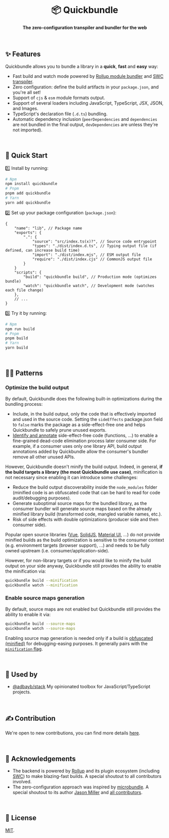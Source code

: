 <br>
<div align="center">
    <h1>📦 Quickbundle</h1>
    <strong>The zero-configuration transpiler and bundler for the web</strong>
</div>
<br>
<br>

## ✨ Features

Quickbundle allows you to bundle a library in a **quick**, **fast** and **easy** way:

-   Fast build and watch mode powered by [Rollup module bundler](https://rollupjs.org/) and [SWC transpiler](https://swc.rs/).
-   Zero configuration: define the build artifacts in your `package.json`, and you're all set!
-   Support of `cjs` & `esm` module formats output.
-   Support of several loaders including JavaScript, TypeScript, JSX, JSON, and Images.
-   TypeScript's declaration file (`.d.ts`) bundling.
-   Automatic dependency inclusion (`peerDependencies` and `dependencies` are not bundled in the final output, `devDependencies` are unless they're not imported).

<br>

## 🚀 Quick Start

1️⃣ Install by running:

```bash
# Npm
npm install quickbundle
# Pnpm
pnpm add quickbundle
# Yarn
yarn add quickbundle
```

2️⃣ Set up your package configuration (`package.json`):

```jsonc
{
	"name": "lib", // Package name
	"exports": {
		".": {
			"source": "src/index.ts(x)?", // Source code entrypoint
			"types": "./dist/index.d.ts", // Typing output file (if defined, can increase build time)
			"import": "./dist/index.mjs", // ESM output file
			"require": "./dist/index.cjs" // CommonJS output file
		}
	}
	"scripts": {
		"build": "quickbundle build", // Production mode (optimizes bundle)
		"watch": "quickbundle watch", // Development mode (watches each file change)
	},
	// ...
}
```

3️⃣ Try it by running:

```bash
# Npm
npm run build
# Pnpm
pnpm build
# Yarn
yarn build
```

<br>

## 👨‍🍳 Patterns

### Optimize the build output

By default, Quickbundle does the following built-in optimizations during the bundling process:

-   Include, in the build output, only the code that is effectively imported and used in the source code. Setting the `sideEffects` package.json field to `false` marks the package as a side-effect-free one and helps Quickbundle to safely prune unused exports.
-   [Identify and annotate](https://rollupjs.org/configuration-options/#treeshake-annotations) side-effect-free code (functions, ...) to enable a fine-grained dead-code elimination process later consumer side. For example, if a consumer uses only one library API, build output annotations added by Quickbundle allow the consumer's bundler remove all other unused APIs.

However, Quickbundle doesn't minify the build output. Indeed, in general, **if the build targets a library (the most Quickbundle use case)**, minification is not necessary since enabling it can introduce some challenges:

-   Reduce the build output discoverability inside the `node_modules` folder (minified code is an obfuscated code that can be hard to read for code audit/debugging purposes).
-   Generate suboptimal source maps for the bundled library, as the consumer bundler will generate source maps based on the already minified library build (transformed code, mangled variable names, etc.).
-   Risk of side effects with double optimizations (producer side and then consumer side).

Popular open source libraries ([Vue](https://unpkg.com/browse/vue@3.4.24/dist/), [SolidJS](https://unpkg.com/browse/solid-js@1.8.17/dist/), [Material UI](https://unpkg.com/browse/@material-ui/core@4.12.4/), ...) do not provide minified builds as the build optimization is sensitive to the consumer context (e.g. environment targets (browser support), ...) and needs to be fully owned upstream (i.e. consumer/application-side).

However, for non-library targets or if you would like to minify the build output on your side anyway, Quickbundle still provides the ability to enable the minification via:

```bash
quickbundle build --minification
quickbundle watch --minification
```

### Enable source maps generation

By default, source maps are not enabled but Quickbundle still provides the ability to enable it via:

```bash
quickbundle build --source-maps
quickbundle watch --source-maps
```

Enabling source map generation is needed only if a build is [obfuscated (minified)](#optimize-the-build-output) for debugging-easing purposes. It generally pairs with the [`minification` flag](#optimize-the-build-output).

<br>

## 🤩 Used by

-   [@adbayb/stack](https://github.com/adbayb/stack) My opinionated toolbox for JavaScript/TypeScript projects.

<br>

## ✍️ Contribution

We're open to new contributions, you can find more details [here](./CONTRIBUTING.md).

<br>

## 💙 Acknowledgements

-   The backend is powered by [Rollup](https://github.com/rollup/rollup) and its plugin ecosystem (including [SWC](https://github.com/swc-project/swc)) to make blazing-fast builds. A special shoutout to all contributors involved.
-   The zero-configuration approach was inspired by [microbundle](https://github.com/developit/microbundle). A special shoutout to its author [Jason Miller](https://github.com/developit) and [all contributors](https://github.com/developit/microbundle/graphs/contributors).

<br>

## 📖 License

[MIT](./LICENSE "License MIT").

